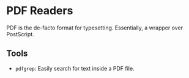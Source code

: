PDF Readers
===========

PDF is the de-facto format for typesetting.  Essentially, a wrapper over
PostScript.


Tools
-----

 - `pdfgrep`:  Easily search for text inside a PDF file.
